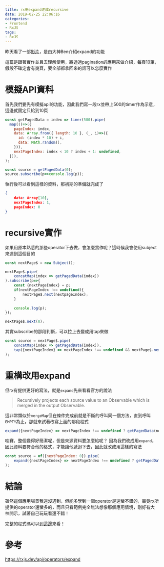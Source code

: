 ```yaml
---
title: rx用expand達成recursive
date: 2019-02-25 22:06:16
categories:
- Frontend
- RxJS
tags:
- RxJS
---
```


昨天看了一部[影片](https://www.youtube.com/watch?v=6qw3d3eCIOA)，是由大神Ben介紹expand的功能

這篇是跟著實作並且去理解使用，將透過pagination的應用來做介紹，每頁10筆，假設不確定會有幾頁，要全部都拿回來的話可以怎麼實作

<!-- more -->

# 模擬API資料

首先我們要先有模擬api的功能，因此我們寫一段rx並帶上500的timer作為示意，這邊就固定只給到10頁

```javascript
const getPagedData = index => timer(500).pipe(
  map(()=>({
    pageIndex: index,
    data: Array.from({ length: 10 }, (_, i)=>({
      id: (index * 10) + i,
      data: Math.random(),
    })),
    nextPageIndex: index < 10 ? index + 1: undefined,
  })),
);

const source = getPagedData(0);
source.subscribe(p=>console.log(p));
```

執行後可以看到這樣的資料，那初期的準備就完成了

```json
{
    data: Array[10],
    nextPageIndex: 1,
    pageIndex: 0
}
```

# recursive實作

如果用原本熟悉的那些operator下去做，會怎麼實作呢？這時候我會使用subject來達到這個目的

```javascript
const nextPage$ = new Subject();

nextPage$.pipe(
    concatMap(index => getPagedData(index))
).subscribe(p=>{
    const {nextPageIndex} = p;
    if(nextPageIndex !== undefined){
        nextPage$.next(nextpageIndex);
    }
    
    console.log(p);
});

nextPage$.next(0);
```

其實subscribe的那段判斷，可以拉上去變成用tap來做

```javascript
const source = nextPage$.pipe(
    concatMap(index => getPagedData(index)),
    tap({nextPageIndex} => nextPageIndex !== undefined && nextPage$.next(nextpageIndex))
);
```

# 重構改用expand

但rx有提供更好的寫法，就是`expand`先來看看官方的說法

> Recursively projects each source value to an Observable which is merged in the output Observable.

這非常類似於`mergeMap`但在條件完成前就是不斷的呼叫同一個方法，直到呼叫`EMPTY`為止，那就來試著改寫上面的那段程式

```javascript
expand({nextPageIndex} => nextPageIndex !== undefined ? getPagedData(nextPageIndex) : EMPTY)
```

哇賽，整個變得好簡潔呢，但是來源資料要怎麼給呢？
因為我們改成用`expand`，因此資料要符合他的格式，才能讓他遞迴下去，因此就改成用這樣的寫法

```javascript
const source = of({nextPageIndex: 0}).pipe(
	expand({nextPageIndex} => nextPageIndex !== undefined ? getPagedData(nextPageIndex) : EMPTY)
);
```

# 結論

雖然這個應用場景我還沒遇到，但能多學到一個operator是還蠻不錯的，畢竟rx所提供的operator還蠻多的，而且只看範例完全無法想像那個應用情境，剛好有大神開示，試著自己玩玩看還不錯！

完整的程式碼可以到[這邊](https://stackblitz.com/edit/rxjs-expend?file=index.ts)來看！

# 參考

https://rxjs.dev/api/operators/expand